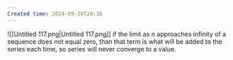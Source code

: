 ```yaml
---
Created time: 2024-09-20T20:36
---
```

![[Untitled 117.png|Untitled 117.png]]
if the limit as n approaches infinity of a sequence does not equal zero, than that term is what will be added to the series each time, so series will never converge to a value.